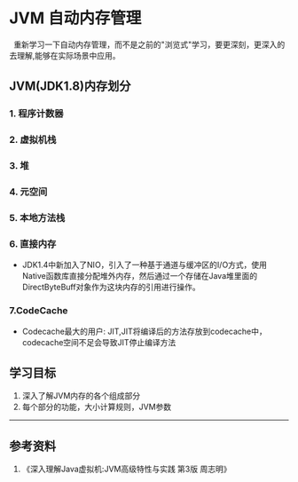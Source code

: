# JVM 自动内存管理
&nbsp;&nbsp;重新学习一下自动内存管理，而不是之前的"浏览式"学习，要更深刻，更深入的去理解,能够在实际场景中应用。

## JVM(JDK1.8)内存划分
### 1. 程序计数器
### 2. 虚拟机栈
### 3. 堆
### 4. 元空间
### 5. 本地方法栈
### 6. 直接内存
+ JDK1.4中新加入了NIO，引入了一种基于通道与缓冲区的I/O方式，使用Native函数库直接分配堆外内存，然后通过一个存储在Java堆里面的DirectByteBuff对象作为这块内存的引用进行操作。
### 7.CodeCache
+ Codecache最大的用户: JIT,JIT将编译后的方法存放到codecache中，codecache空间不足会导致JIT停止编译方法


## 学习目标
1. 深入了解JVM内存的各个组成部分
2. 每个部分的功能，大小计算规则，JVM参数

---
## 参考资料
1. 《深入理解Java虚拟机:JVM高级特性与实践 第3版 周志明》